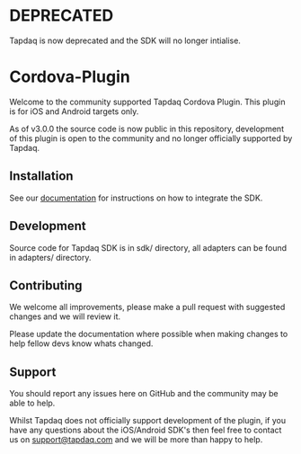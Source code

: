 # DEPRECATED
Tapdaq is now deprecated and the SDK will no longer intialise.

# Cordova-Plugin
Welcome to the community supported Tapdaq Cordova Plugin. This plugin is for iOS and Android targets only.

As of v3.0.0 the source code is now public in this repository, development of this plugin is open to the community and no longer officially supported by Tapdaq.

## Installation
See our [documentation](https://www.tapdaq.com/docs) for instructions on how to integrate the SDK.

## Development
Source code for Tapdaq SDK is in sdk/ directory, all adapters can be found in adapters/ directory.

## Contributing
We welcome all improvements, please make a pull request with suggested changes and we will review it.

Please update the documentation where possible when making changes to help fellow devs know whats changed.

## Support
You should report any issues here on GitHub and the community may be able to help.

Whilst Tapdaq does not officially support development of the plugin, if you have any questions about the iOS/Android SDK's then feel free to contact us on [support@tapdaq.com](mailto:support@tapdaq.com) and we will be more than happy to help.
